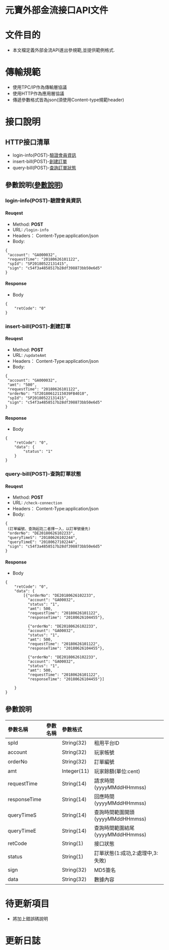 # 元寶外部金流接口API文件

# 文件目的
  - 本文檔定義外部金流API進出參規範,並提供範例格式.


# 傳輸規範
  - 使用TPC/IP作為傳輸層協議
  - 使用HTTP作為應用層協議
  - 傳遞參數格式皆為json(須使用Content-type規範header)


# 接口說明
## HTTP接口清單
  - login-info(POST)-<a href="#login-info(POST)">驗證會員資訊</a>
  - insert-bill(POST)-<a href="#insert-bill(POST)">創建訂單</a>
  - query-bill(POST)-<a href="#query-bill(POST)">查詢訂單狀態</a>

## 參數說明(<a href="#parametersTable">參數說明</a>) 

### <p id="login-info(POST)">login-info(POST)-驗證會員資訊</p>
#### Reuqest

- Method: **POST**
- URL: ```/login-info```
- Headers： Content-Type:application/json
- Body:
```
{
 "account": "GA000032",
 "requestTime": "20180626101122",
 "spId": "SP20180522131415",
 "sign": "c54f3a4858517b28df398873bb50e6d5"
}
```

#### Response
- Body
```
{ 
	"retCode": "0"
}
```


### <p id="insert-bill(POST)">insert-bill(POST)-創建訂單</p>
#### Reuqest

- Method: **POST**
- URL: ```/updateAmt```
- Headers： Content-Type:application/json
- Body:
```
{
 "account": "GA000032",
 "amt": "500",
 "requestTime": "20180626101122",
 "orderNo": "ST20180612115039FB4010",
 "spId": "SP20180522131415",
 "sign": "c54f3a4858517b28df398873bb50e6d5"
}

```
#### Response
- Body
```
{ 
	"retCode": "0",
	"data": {
		"status": "1"
	}
}
```

### <p id="query-bill(POST)">query-bill(POST)-查詢訂單狀態</p>
#### Reuqest

- Method: **POST**
- URL: ```/check-connection```
- Headers： Content-Type:application/json
- Body:
```
{
 (訂單編號、查詢起訖二者擇一入，以訂單號優先)
 "orderNo": "DE20180626102233",
 "queryTimeS": "20180626102244",
 "queryTimeE": "20180627102244",
 "sign": "c54f3a4858517b28df398873bb50e6d5"
}
```

#### Response
- Body
```
{ 
	"retCode": "0",
	"data": {
		[{"orderNo": "DE20180626102233",
		  "account": "GA00032",
		  "status": "1",
		  "amt": 500,
		  "requestTime": "20180626101122",
		  "responseTime": "20180626104455"},
		  
		  {"orderNo": "DE20180626102233",
		  "account": "GA00032",
		  "status": "1",
		  "amt": 500,
		  "requestTime": "20180626101122",
		  "responseTime": "20180626104455"},
		  
		  {"orderNo": "DE20180626102233",
		  "account": "GA00032",
		  "status": "1",
		  "amt": 500,
		  "requestTime": "20180626101122",
		  "responseTime": "20180626104455"}]
		
	}
}
```





## <p id="parametersTable">參數說明</p>
|參數名稱|參數名稱|參數格式||
|:--|:--|:--|:--|
|spId||String(32)|租用平台ID|
|account||String(32)|玩家帳號|
|orderNo||String(32)|訂單編號|
|amt||Integer(11)|玩家餘額(單位:cent)|
|requestTime||String(14)|請求時間(yyyyMMddHHmmss)|
|responseTime||String(14)|回應時間(yyyyMMddHHmmss)|
|queryTimeS||String(14)|查詢時間範圍開頭(yyyyMMddHHmmss)|
|queryTimeE||String(14)|查詢時間範圍結尾(yyyyMMddHHmmss)|
|retCode||String(1)|接口狀態|
|status||String(1)|訂單狀態(1:成功,2:處理中,3:失敗)|
|sign||String(32)|MD5簽名|
|data||String(32)|數據內容|


# 待更新項目

  - 將加上錯誤碼說明

# 更新日誌
 

